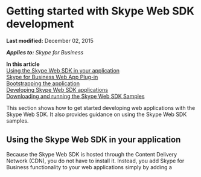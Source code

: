 
# Getting started with Skype Web SDK development

 **Last modified:** December 02, 2015

 _**Applies to:** Skype for Business_

 **In this article**<br/>
[Using the Skype Web SDK in your application](#sectionSection0)<br/>
[Skype for Business Web App Plug-in](#sectionSection1)<br/>
[Bootstrapping the application](#sectionSection2)<br/>
[Developing Skype Web SDK applications](#sectionSection3)<br/>
[ Downloading and running the Skype Web SDK Samples](#sectionSection4)


This section shows how to get started developing web applications with the Skype Web SDK. It also provides guidance on using the Skype Web SDK samples.

## Using the Skype Web SDK in your application
<a name="sectionSection0"> </a>

Because the Skype Web SDK is hosted through the Content Delivery Network (CDN), you do not have to install it. Instead, you add Skype for Business functionality to your web applications simply by adding a <script> tag to your HTML file that points to the Skype Web SDK entry point (swx.cdn.skype.com). Doing so bootstraps the Skype Web SDK JavaScript libraries in your application. For more information, see [Retrieve the API entry point and sign in a user]( /GetAPIEntrySignIn.md)


## Skype for Business Web App Plug-in
<a name="sectionSection1"> </a>

The Skype for Business Web App plugin, available for browsers such IE, Safari, and Firefox, provides audio/video media capability and desktop sharing. It is available for Windows and Mac computers from the following download locations:

[Windows Download](https://mlccdn.blob.core.windows.net/prod/LWA/plugins/windows/archive/SkypeForBusinessPlugin-16.0.0.101.msi)

[Mac Download](https://mlccdn.blob.core.windows.net/prod/LWA/plugins/mac/archive/SkypeForBusinessPlugin-16.0.0.63.pkg )


 **Note**  To enable audio/video functionality, client applications must install the Skype for Business Web App Plug-in. Note that this restricts media modalities to desktop browsers only, as mobile browsers such as mobile Safari and the Windows Store browser do not allow third-party plug-ins.


## Bootstrapping the application
<a name="sectionSection2"> </a>

The programming environment for the Skype Web SDK is JavaScript. Your web application must have a reference to the Skype Web SDK JavaScript libraries in the form of a <script> tag that points to the Skype Web SDK service endpoint (swx.cdn.skype.com). Doing so enables your application to bootstrap with the Skype Web SDK JavaScript libraries.


 **Note**  BY USING THE SOFTWARE LOCATED HERE: https://swx.cdn.skype.com, YOU ACCEPT THE TERMS OF THE  _[Terms of Service]( /TermsOfService.md)_ IF YOU DO NOT ACCEPT THEM, DO NOT USE THE SOFTWARE.The aforementioned license terms apply to your use of content from the domain swx.cdn.skype.com.

Add a reference to the bootstrapper to your client application's HTML file by inserting a <script> tag as follows:




```
<script src="https://swx.cdn.skype.com/shared/v/1.2.15/SkypeBootstrap.min.js"></script> 
```

Then initialize the bootstrapper as in the following example code:




```
// Reference to SkypeBootstrap.min.js
// Implements the Skype object model via https://swx.cdn.skype.com/shared/v/1.2.15/SkypeBootstrap.min.js

// Call the application object
var config = {
 apiKey: 'a42fcebd-5b43-4b89-a065-74450fb91255', // SDK
 apiKeyCC: '9c967f6b-a846-4df2-b43d-5167e47d81e1' // SDK+UI
}; 
var Application

Skype.initialize({ apiKey: config.apiKey }, function (api) {
        window.skypeWebAppCtor = api.application;
        window.skypeWebApp = new api.application();
        //Make sign in table appear
        $(".menu #sign-in").click();
        // whenever client.state changes, display its value
        window.skypeWebApp.signInManager.state.changed(function (state) {
            $('#client_state').text(state);
        });
    }, function (err) {
        console.log(err);
        alert('Cannot load the SDK.');
    });

// Sign-in code typically follows here.


```


## Developing Skype Web SDK applications
<a name="sectionSection3"> </a>

After you have run the samples and examined the sample code, and you are ready to develop applications using the Skype Web SDK, see the topics in [Developing applications with Skype Web SDK]( /DevelopApplications.md). These topics explain the scenarios for developing Skype Web SDK applications: In the online server scenario, your application authenticates against Azure Active Directory. In the on-premises server scenario, your application authenticates against your own server with its own Active Directory.


## Downloading and running the Skype Web SDK Samples
<a name="sectionSection4"> </a>

The Microsoft Skype Web SDK includes a set of twelve samples that are provided as a single download at [download.microsoft.com](http://download.microsoft.com/download/A/4/7/A47E03FD-7AEB-4702-B891-2874DCCB6329/SkypeWebSDKSamples.zip). For a detailed description of what the samples do, and an explanation of how to run them, see [Downloading and running the Skype Web SDK samples]( /DownloadRunSamples.md).

